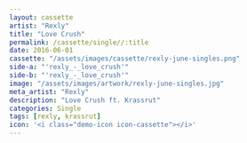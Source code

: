 ```yaml
---
layout: cassette
artist: "Rexly"
title: "Love Crush"
permalink: /cassette/single//:title
date: 2016-06-01
cassette: "/assets/images/cassette/rexly-june-singles.png"
side-a: "'rexly_-_love_crush'"
side-b: "'rexly_-_love_crush'"
image: "/assets/images/artwork/rexly-june-singles.jpg"
meta_artist: "Rexly"
description: "Love Crush ft. Krassrut"
categories: Single
tags: [rexly, krassrut]
icon: '<i class="demo-icon icon-cassette"></i>'
---
```

